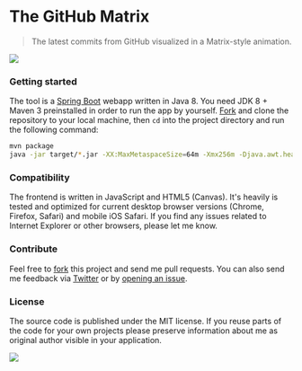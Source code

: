 The GitHub Matrix
====================

<blockquote>The latest commits from GitHub visualized in a Matrix-style animation.</blockquote>

<img src="http://winterbe.com/image/matrix.png">


### Getting started

The tool is a [Spring Boot](http://projects.spring.io/spring-boot/) webapp written in Java 8. You need JDK 8 + Maven 3 preinstalled in order to run the app by yourself. [Fork](https://github.com/winterbe/github-matrix/fork) and clone the repository to your local machine, then `cd` into the project directory and run the following command:

```bash
mvn package
java -jar target/*.jar -XX:MaxMetaspaceSize=64m -Xmx256m -Djava.awt.headless=true
```

### Compatibility

The frontend is written in JavaScript and HTML5 (Canvas). It's heavily is tested and optimized for current desktop browser versions (Chrome, Firefox, Safari) and mobile iOS Safari. If you find any issues related to Internet Explorer or other browsers, please let me know.

### Contribute

Feel free to [fork](https://github.com/winterbe/github-matrix/fork) this project and send me pull requests. You can also send me feedback via [Twitter](https://twitter.com/benontherun) or by [opening an issue](https://github.com/winterbe/github-matrix/issues).

### License

The source code is published under the MIT license. If you reuse parts of the code for your own projects please preserve information about me as original author visible in your application.


<img src="http://winterbe.com/image/matrix-has-you.gif">
